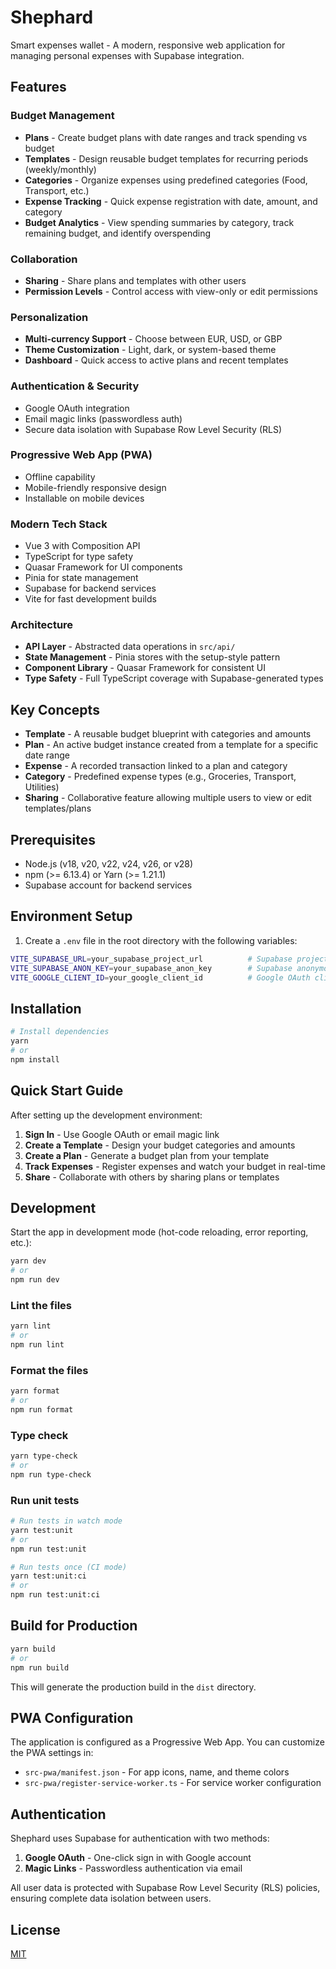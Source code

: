 # Shephard

Smart expenses wallet - A modern, responsive web application for managing personal expenses with Supabase integration.

## Features

### Budget Management

- **Plans** - Create budget plans with date ranges and track spending vs budget
- **Templates** - Design reusable budget templates for recurring periods (weekly/monthly)
- **Categories** - Organize expenses using predefined categories (Food, Transport, etc.)
- **Expense Tracking** - Quick expense registration with date, amount, and category
- **Budget Analytics** - View spending summaries by category, track remaining budget, and identify overspending

### Collaboration

- **Sharing** - Share plans and templates with other users
- **Permission Levels** - Control access with view-only or edit permissions

### Personalization

- **Multi-currency Support** - Choose between EUR, USD, or GBP
- **Theme Customization** - Light, dark, or system-based theme
- **Dashboard** - Quick access to active plans and recent templates

### Authentication & Security

- Google OAuth integration
- Email magic links (passwordless auth)
- Secure data isolation with Supabase Row Level Security (RLS)

### Progressive Web App (PWA)

- Offline capability
- Mobile-friendly responsive design
- Installable on mobile devices

### Modern Tech Stack

- Vue 3 with Composition API
- TypeScript for type safety
- Quasar Framework for UI components
- Pinia for state management
- Supabase for backend services
- Vite for fast development builds

### Architecture

- **API Layer** - Abstracted data operations in `src/api/`
- **State Management** - Pinia stores with the setup-style pattern
- **Component Library** - Quasar Framework for consistent UI
- **Type Safety** - Full TypeScript coverage with Supabase-generated types

## Key Concepts

- **Template** - A reusable budget blueprint with categories and amounts
- **Plan** - An active budget instance created from a template for a specific date range
- **Expense** - A recorded transaction linked to a plan and category
- **Category** - Predefined expense types (e.g., Groceries, Transport, Utilities)
- **Sharing** - Collaborative feature allowing multiple users to view or edit templates/plans

## Prerequisites

- Node.js (v18, v20, v22, v24, v26, or v28)
- npm (>= 6.13.4) or Yarn (>= 1.21.1)
- Supabase account for backend services

## Environment Setup

1. Create a `.env` file in the root directory with the following variables:

```bash
VITE_SUPABASE_URL=your_supabase_project_url          # Supabase project API URL
VITE_SUPABASE_ANON_KEY=your_supabase_anon_key        # Supabase anonymous/public key
VITE_GOOGLE_CLIENT_ID=your_google_client_id          # Google OAuth client ID
```

## Installation

```bash
# Install dependencies
yarn
# or
npm install
```

## Quick Start Guide

After setting up the development environment:

1. **Sign In** - Use Google OAuth or email magic link
2. **Create a Template** - Design your budget categories and amounts
3. **Create a Plan** - Generate a budget plan from your template
4. **Track Expenses** - Register expenses and watch your budget in real-time
5. **Share** - Collaborate with others by sharing plans or templates

## Development

Start the app in development mode (hot-code reloading, error reporting, etc.):

```bash
yarn dev
# or
npm run dev
```

### Lint the files

```bash
yarn lint
# or
npm run lint
```

### Format the files

```bash
yarn format
# or
npm run format
```

### Type check

```bash
yarn type-check
# or
npm run type-check
```

### Run unit tests

```bash
# Run tests in watch mode
yarn test:unit
# or
npm run test:unit

# Run tests once (CI mode)
yarn test:unit:ci
# or
npm run test:unit:ci
```

## Build for Production

```bash
yarn build
# or
npm run build
```

This will generate the production build in the `dist` directory.

## PWA Configuration

The application is configured as a Progressive Web App. You can customize the PWA settings in:

- `src-pwa/manifest.json` - For app icons, name, and theme colors
- `src-pwa/register-service-worker.ts` - For service worker configuration

## Authentication

Shephard uses Supabase for authentication with two methods:

1. **Google OAuth** - One-click sign in with Google account
2. **Magic Links** - Passwordless authentication via email

All user data is protected with Supabase Row Level Security (RLS) policies, ensuring complete data isolation between users.

## License

[MIT](LICENSE)
